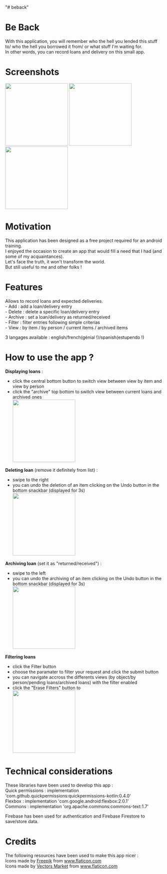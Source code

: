 "# beback" 
<h1>Be Back</h1>
With this application, you will remember who the hell you lended this stuff to/ who the hell you borrowed it from/ or what stuff I'm waiting for.<br/>
In other words, you can record loans and delivery on this small app.

<h1>Screenshots</h1>
<img src="readme_material/screenshot1.gif" width="200">
<img src="readme_material/screenshot2.gif" width="200">
<img src="readme_material/screenshot3.gif" width="200">

<h1>Motivation</h1>
This application has been designed as a free project required for an android training.<br/>
I enjoyed the occasion to create an app that would fill a need that I had (and some of my acquaintances).<br/>
Let's face the truth, it won't transform the world.<br/>
But still useful to me and other folks !

<h1>Features</h1>
Allows to record loans and expected deliveries.<br/>
- Add : add a loan/delivery entry<br/>
- Delete : delete a specific loan/delivery entry<br/>
- Archive : set a loan/delivery as returned/received<br/>
- Filter : filter entries following simple criterias<br/>
- View : by item / by person / current items / archived items<br/>

3 langages available : english/french(génial !)/spanish(estupendo !)

<h1>How to use the app ?</h1>

**Displaying loans** :
- click the central bottom button to switch view between view by item and view by person
- click the "archive" top bottom to switch view between current loans and archived ones
<br/><img src="readme_material/video_beback_loan_display.gif" width="200">

**Deleting loan** (remove it definitely from list) :
- swipe to the right
- you can undo the deletion of an item clicking on the Undo button in the bottom snackbar (displayed for 3s)
<br/><img src="readme_material/video_beback_delete.gif" width="200">

**Archiving loan** (set it as "returned/received") :
- swipe to the left
- you can undo the archiving of an item clicking on the Undo button in the bottom snackbar (displayed for 3s)
<br/><img src="readme_material/video_beback_archiving.gif" width="200">

**Filtering loans**
- click the Filter button
- choose the paramater to filter your request and click the submit button
- you can navigate accross the differents views (by object/by person/pending loans/archived loans) with the filter enabled
- click the "Erase Filters" button to
<br/><img src="readme_material/video_beback_delete.gif" width="200">

<h1>Technical considerations</h1>
These libraries have been used to develop this app :<br/>
Quick permissions :     implementation 'com.github.quickpermissions:quickpermissions-kotlin:0.4.0'<br/>
Flexbox :     implementation 'com.google.android:flexbox:2.0.1'<br/>
Commons :     implementation 'org.apache.commons:commons-text:1.7'

Firebase has been used for authentication and Firebase Firestore to save/store data.

<h1>Credits</h1>
The following resources have been used to make this app nicer :<br/>
Icons made by <a href="https://www.flaticon.com/authors/freepik" title="Freepik">Freepik</a> from <a href="https://www.flaticon.com/" title="Flaticon">www.flaticon.com</a><br/>
Icons made by <a href="https://www.flaticon.com/authors/vectors-market" title="Vectors Market">Vectors Market</a> from <a href="https://www.flaticon.com/" title="Flaticon">www.flaticon.com</a>
